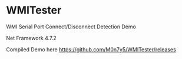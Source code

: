 # WMITester
WMI Serial Port Connect/Disconnect Detection Demo

Net Framework 4.7.2

Compiled Demo here https://github.com/M0n7y5/WMITester/releases
